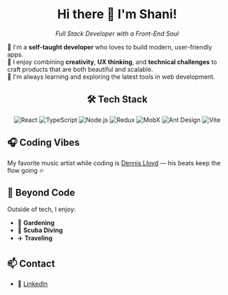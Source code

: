 <h1 align="center">Hi there 👋 I'm Shani!</h1>
<p align="center"><i>Full Stack Developer with a Front-End Soul</i></p>


🌟 I'm a **self-taught developer** who loves to build modern, user-friendly apps.  
🌟 I enjoy combining **creativity**, **UX thinking**, and **technical challenges** to craft products that are both beautiful and scalable.  
🌟 I'm always learning and exploring the latest tools in web development.


<div align="center">

## 🛠️ Tech Stack
![React](https://img.shields.io/badge/-React-61DAFB?logo=react&logoColor=black)
![TypeScript](https://img.shields.io/badge/-TypeScript-3178C6?logo=typescript&logoColor=white)
![Node.js](https://img.shields.io/badge/-Node.js-339933?logo=node.js&logoColor=white)
![Redux](https://img.shields.io/badge/-Redux-764ABC?logo=redux&logoColor=white)
![MobX](https://img.shields.io/badge/-MobX-EF4822?logo=mobx&logoColor=white)
![Ant Design](https://img.shields.io/badge/-AntDesign-0170FE?logo=ant-design&logoColor=white)
![Vite](https://img.shields.io/badge/-Vite-646CFF?logo=vite&logoColor=white)
</div>



## 🎧 Coding Vibes

My favorite music artist while coding is [Dennis Lloyd](https://www.youtube.com/watch?v=ehiNCZSvGzk&list=PLdSSw3KzMjEb5cSHJeHP5zUCLDMzFo9UJ&ab_channel=DennisLloydVEVO) — his beats keep the flow going 🔥


## 🌿 Beyond Code

Outside of tech, I enjoy:
- 🌱 **Gardening** 
- 🌊 **Scuba Diving** 
- ✈️ **Traveling**


## 📫 Contact
- 💼 [LinkedIn]([https://linkedin.com/in/your-profile](https://www.linkedin.com/in/shanip27/))
